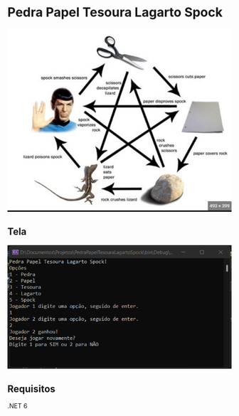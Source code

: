 # Pedra Papel Tesoura Lagarto Spock

![imagem](img/regras.png "Regra do Jogo")

## Tela

![imagem](img/executando.png "Tela do Jogo")

## Requisitos

.NET 6

